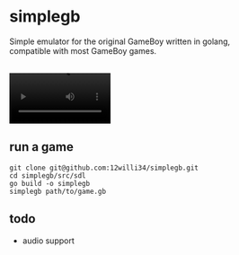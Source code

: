 # simplegb

Simple emulator for the original GameBoy written in golang,  
compatible with most GameBoy games.  

<br><video src="doc/demo.mov" width=180/>

## run a game

```
git clone git@github.com:12willi34/simplegb.git
cd simplegb/src/sdl
go build -o simplegb
simplegb path/to/game.gb
```

## todo
 - audio support
